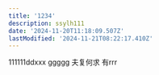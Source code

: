 ```yaml
---
title: '1234'
description: ssylh111
date: '2024-11-20T11:18:09.507Z'
lastModified: '2024-11-21T08:22:17.410Z'
---
```

111111ddxxx
ggggg
夫复何求
有rrr
